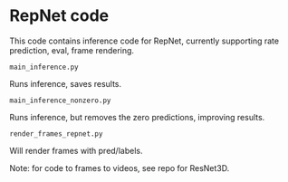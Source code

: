# RepNet code

This code contains inference code for RepNet, currently supporting rate prediction, eval, frame rendering.


```
main_inference.py
```
Runs inference, saves results.

```
main_inference_nonzero.py
```
Runs inference, but removes the zero predictions, improving results.

```
render_frames_repnet.py
```
Will render frames with pred/labels.

Note: for code to frames to videos, see repo for ResNet3D.
